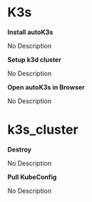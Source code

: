# K3s

**Install autoK3s**

No Description



**Setup k3d cluster**

No Description



**Open autoK3s in Browser**

No Description



# k3s_cluster

**Destroy**

No Description



**Pull KubeConfig**

No Description



